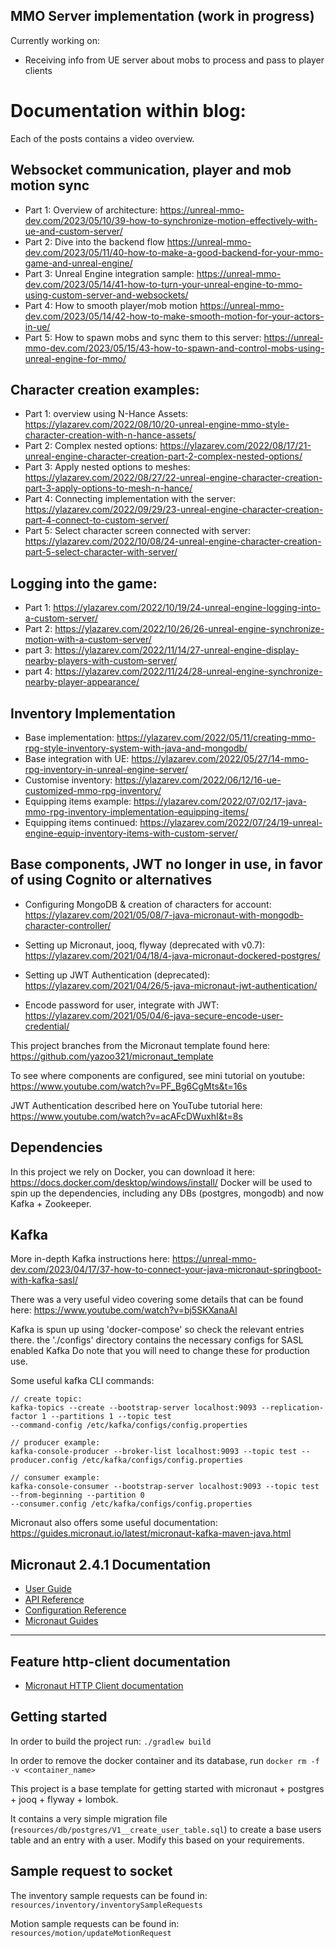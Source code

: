 ## MMO Server implementation (work in progress)

Currently working on:
- Receiving info from UE server about mobs to process and pass to player clients

# Documentation within blog:
Each of the posts contains a video overview.

## Websocket communication, player and mob motion sync
- Part 1: Overview of architecture: https://unreal-mmo-dev.com/2023/05/10/39-how-to-synchronize-motion-effectively-with-ue-and-custom-server/
- Part 2: Dive into the backend flow https://unreal-mmo-dev.com/2023/05/11/40-how-to-make-a-good-backend-for-your-mmo-game-and-unreal-engine/
- Part 3: Unreal Engine integration sample: https://unreal-mmo-dev.com/2023/05/14/41-how-to-turn-your-unreal-engine-to-mmo-using-custom-server-and-websockets/
- Part 4: How to smooth player/mob motion https://unreal-mmo-dev.com/2023/05/14/42-how-to-make-smooth-motion-for-your-actors-in-ue/
- Part 5: How to spawn mobs and sync them to this server: https://unreal-mmo-dev.com/2023/05/15/43-how-to-spawn-and-control-mobs-using-unreal-engine-for-mmo/

## Character creation examples:
- Part 1: overview using N-Hance Assets: https://ylazarev.com/2022/08/10/20-unreal-engine-mmo-style-character-creation-with-n-hance-assets/
- Part 2: Complex nested options: https://ylazarev.com/2022/08/17/21-unreal-engine-character-creation-part-2-complex-nested-options/
- Part 3: Apply nested options to meshes: https://ylazarev.com/2022/08/27/22-unreal-engine-character-creation-part-3-apply-options-to-mesh-n-hance/
- Part 4: Connecting implementation with the server: https://ylazarev.com/2022/09/29/23-unreal-engine-character-creation-part-4-connect-to-custom-server/
- Part 5: Select character screen connected with server: https://ylazarev.com/2022/10/08/24-unreal-engine-character-creation-part-5-select-character-with-server/

## Logging into the game:
- Part 1: https://ylazarev.com/2022/10/19/24-unreal-engine-logging-into-a-custom-server/
- Part 2: https://ylazarev.com/2022/10/26/26-unreal-engine-synchronize-motion-with-a-custom-server/
- part 3: https://ylazarev.com/2022/11/14/27-unreal-engine-display-nearby-players-with-custom-server/
- part 4: https://ylazarev.com/2022/11/24/28-unreal-engine-synchronize-nearby-player-appearance/

## Inventory Implementation
- Base implementation: https://ylazarev.com/2022/05/11/creating-mmo-rpg-style-inventory-system-with-java-and-mongodb/
- Base integration with UE: https://ylazarev.com/2022/05/27/14-mmo-rpg-inventory-in-unreal-engine-server/
- Customise inventory: https://ylazarev.com/2022/06/12/16-ue-customized-mmo-rpg-inventory/
- Equipping items example: https://ylazarev.com/2022/07/02/17-java-mmo-rpg-inventory-implementation-equipping-items/
- Equipping items continued: https://ylazarev.com/2022/07/24/19-unreal-engine-equip-inventory-items-with-custom-server/

## Base components, JWT no longer in use, in favor of using Cognito or alternatives
- Configuring MongoDB & creation of characters for account: https://ylazarev.com/2021/05/08/7-java-micronaut-with-mongodb-character-controller/

- Setting up Micronaut, jooq, flyway (deprecated with v0.7):
https://ylazarev.com/2021/04/18/4-java-micronaut-dockered-postgres/

- Setting up JWT Authentication (deprecated):
https://ylazarev.com/2021/04/26/5-java-micronaut-jwt-authentication/

- Encode password for user, integrate with JWT: https://ylazarev.com/2021/05/04/6-java-secure-encode-user-credential/

This project branches from the Micronaut template found here:
https://github.com/yazoo321/micronaut_template

To see where components are configured, see mini tutorial on youtube:
https://www.youtube.com/watch?v=PF_Bg6CgMts&t=16s

JWT Authentication described here on YouTube tutorial here:
https://www.youtube.com/watch?v=acAFcDWuxhI&t=8s

## Dependencies
In this project we rely on Docker, you can download it here:
https://docs.docker.com/desktop/windows/install/
Docker will be used to spin up the dependencies, including any DBs (postgres, mongodb) and
now Kafka + Zookeeper.

## Kafka
More in-depth Kafka instructions here:
https://unreal-mmo-dev.com/2023/04/17/37-how-to-connect-your-java-micronaut-springboot-with-kafka-sasl/

There was a very useful video covering some details that can be found here:
https://www.youtube.com/watch?v=bj5SKXanaAI

Kafka is spun up using 'docker-compose' so check the relevant entries there.
the './configs' directory contains the necessary configs for SASL enabled Kafka
Do note that you will need to change these for production use.

Some useful kafka CLI commands:
```aidl
// create topic:
kafka-topics --create --bootstrap-server localhost:9093 --replication-factor 1 --partitions 1 --topic test
--command-config /etc/kafka/configs/config.properties

// producer example:
kafka-console-producer --broker-list localhost:9093 --topic test --producer.config /etc/kafka/configs/config.properties

// consumer example:
kafka-console-consumer --bootstrap-server localhost:9093 --topic test --from-beginning --partition 0
--consumer.config /etc/kafka/configs/config.properties
```
Micronaut also offers some useful documentation: https://guides.micronaut.io/latest/micronaut-kafka-maven-java.html


## Micronaut 2.4.1 Documentation

- [User Guide](https://docs.micronaut.io/2.4.1/guide/index.html)
- [API Reference](https://docs.micronaut.io/2.4.1/api/index.html)
- [Configuration Reference](https://docs.micronaut.io/2.4.1/guide/configurationreference.html)
- [Micronaut Guides](https://guides.micronaut.io/index.html)
---

## Feature http-client documentation

- [Micronaut HTTP Client documentation](https://docs.micronaut.io/latest/guide/index.html#httpClient)

## Getting started

In order to build the project run:
`./gradlew build`



In order to remove the docker container and its database, run
`docker rm -f -v <container_name>`

This project is a base template for getting started with
micronaut + postgres + jooq + flyway + lombok.

It contains a very simple migration file (`resources/db/postgres/V1__create_user_table.sql`)
to create a base users table and
an entry with a user. Modify this based on your requirements.

## Sample request to socket

The inventory sample requests can be found in: `resources/inventory/inventorySampleRequests`

Motion sample requests can be found in: `resources/motion/updateMotionRequest`
